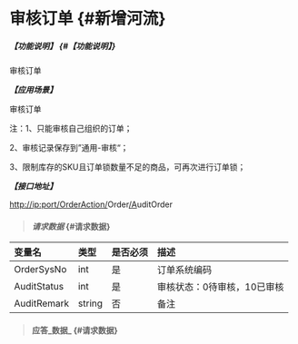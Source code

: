 # 审核订单 {#新增河流}

##### _【功能说明】_ {#【功能说明】}

审核订单

_**【应用场景】**_

审核订单

注：1、只能审核自己组织的订单；

2、审核记录保存到”通用-审核“；

3、限制库存的SKU且订单锁数量不足的商品，可再次进行订单锁；

_**【接口地址】**_

[http://ip:port/OrderAction/](http://ip:port/HMAction/River/AddRiver)Order[/A](http://ip:port/HMAction/River/AddRiver)uditOrder

> #### _请求数据_ {#请求数据}

| 变量名 | 类型 | 是否必须 | 描述 |
| :--- | :--- | :--- | :--- |
| OrderSysNo | int | 是 | 订单系统编码 |
| AuditStatus | int | 是 | 审核状态：0待审核，10已审核 |
| AuditRemark | string | 否 | 备注 |

> #### 应答_数据_ {#请求数据}



